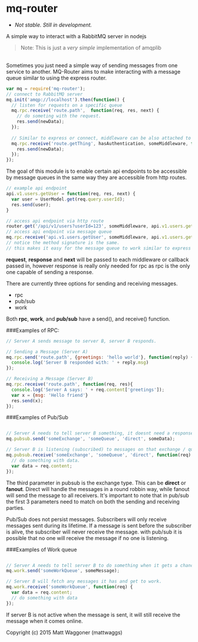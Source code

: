 # mq-router
+ *Not stable. Still in development.* 

A simple way to interact with a RabbitMQ server in nodejs
<br/>
> Note: This is just a *very simple* implementation of amqplib 


<br/>
Sometimes you just need a simple way of sending messages from one service to another. MQ-Router aims to make interacting with a message queue similar to using the express router.

```javascript
var mq = require('mq-router');
// connect to RabbitMQ server
mq.init('amqp://localhost').then(function() {
  // listen for requests on a specific queue
  mq.rpc.receive('route.path',  function(req, res, next) {
    // do someting with the request.
    res.send(newData);
  });
  
  // Similar to express or connect, middleware can be also attached to these routes
  mq.rpc.receive('route.getThing', hasAuthentication, someMiddleware, function(req, res, next) {
    res.send(newData);
  });
});
```

The goal of this module is to enable certain api endpoints to be accessible by message queues in the same way they are accessible from http routes.

```javascript
// example api endpoint
api.v1.users.getUser = function(req, res, next) {
  var user = UserModel.get(req.query.userId);
  res.send(user);
}

// access api endpoint via http route
router.get('/api/v1/users?userId=123', someMiddleware, api.v1.users.getUser);
// access api endpoint via message queue
mq.rpc.receive('api.v1.users.getUser', someMiddleware, api.v1.users.getUser);
// notice the method signature is the same. 
// this makes it easy for the message queue to work similar to express routes.
```

**request**, **response** and **next** will be passed to each middleware or callback passed in, however response is really only needed for rpc as rpc is the only one capable of sending a response.

There are currently three options for sending and receiving messages.
 - rpc
 - pub/sub
 - work

Both **rpc**, **work**, and **pub/sub** have a send(), and receive() function.

###Examples of RPC:
```javascript
// Server A sends message to server B, server B responds.

// Sending a Message (Server A)
mq.rpc.send('route.path', {greetings: 'hello world'}, function(reply) {
  console.log('Server B responded with: ' + reply.msg)
});

// Receiving a Message (Server B)
mq.rpc.receive('route.path', function(req, res){
  console.log('Server A says: ' + req.content['greetings']);
  var x = {msg: 'Hello friend'}
  res.send(x);
});

```



###Examples of Pub/Sub
```javascript

// Server A needs to tell server B something, it doesnt need a response from server B.
mq.pubsub.send('someExchange', 'someQueue', 'direct', someData);

// Server B is listening (subscribed) to messages on that exchange / queue
mq.pubsub.receive('someExchange', 'someQueue', 'direct', function(req) {
  // do something with data.
  var data = req.content;
});

```

The third parameter in pubsub is the exchange type.  This can be **direct** or **fanout**. Direct will handle the messages in a round robbin way, while fanout will send the message to all receivers.  It's important to note that in pub/sub the first 3 parameters need to match on both the sending and receiving parties.


Pub/Sub does not persist messages.  Subscribers will only receive messages sent during its lifetime. If a message is sent before the subscriber is alive, the subscriber will never receive the message.
with pub/sub it is possible that no one will receive the message if no one is listening. 


###Examples of Work queue
```javascript

// Server A needs to tell server B to do something when it gets a chance.
mq.work.send('someWorkQueue', someMessage);

// Server B will fetch any messages it has and get to work.
mq.work.receive('someWorkQueue', function(req) {
  var data = req.content;
  // do something with data
});

```


If server B is not active when the message is sent, it will still receive the message when it comes online.

Copyright (c) 2015 Matt Waggoner (mattwaggs)
